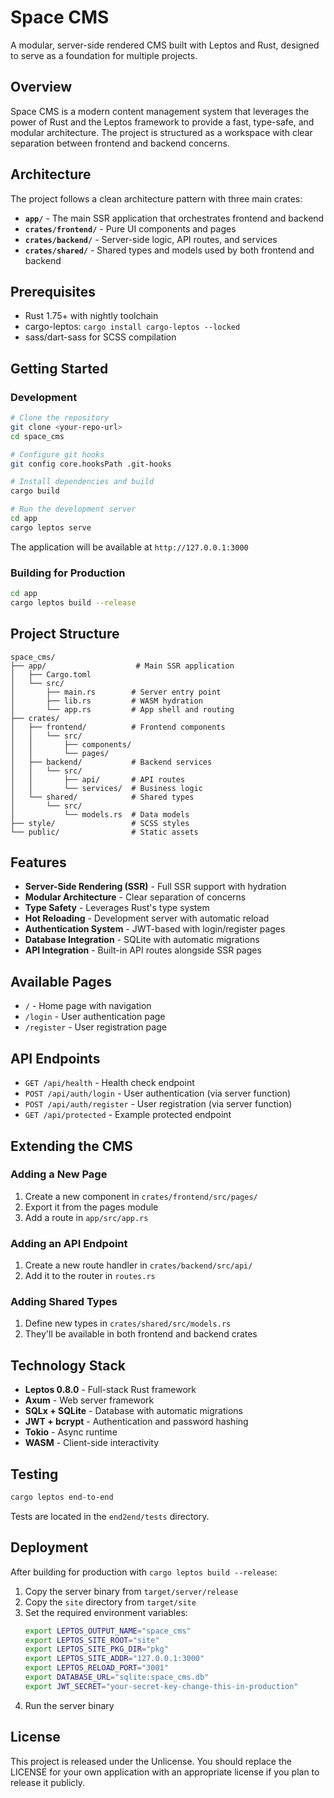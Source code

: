 # Space CMS

A modular, server-side rendered CMS built with Leptos and Rust, designed to serve as a foundation for multiple projects.

## Overview

Space CMS is a modern content management system that leverages the power of Rust and the Leptos framework to provide a fast, type-safe, and modular architecture. The project is structured as a workspace with clear separation between frontend and backend concerns.

## Architecture

The project follows a clean architecture pattern with three main crates:

- **`app/`** - The main SSR application that orchestrates frontend and backend
- **`crates/frontend/`** - Pure UI components and pages
- **`crates/backend/`** - Server-side logic, API routes, and services  
- **`crates/shared/`** - Shared types and models used by both frontend and backend

## Prerequisites

- Rust 1.75+ with nightly toolchain
- cargo-leptos: `cargo install cargo-leptos --locked`
- sass/dart-sass for SCSS compilation

## Getting Started

### Development

```bash
# Clone the repository
git clone <your-repo-url>
cd space_cms

# Configure git hooks
git config core.hooksPath .git-hooks

# Install dependencies and build
cargo build

# Run the development server
cd app
cargo leptos serve
```

The application will be available at `http://127.0.0.1:3000`

### Building for Production

```bash
cd app
cargo leptos build --release
```

## Project Structure

```
space_cms/
├── app/                    # Main SSR application
│   ├── Cargo.toml
│   └── src/
│       ├── main.rs        # Server entry point
│       ├── lib.rs         # WASM hydration
│       └── app.rs         # App shell and routing
├── crates/
│   ├── frontend/          # Frontend components
│   │   └── src/
│   │       ├── components/
│   │       └── pages/
│   ├── backend/           # Backend services
│   │   └── src/
│   │       ├── api/       # API routes
│   │       └── services/  # Business logic
│   └── shared/            # Shared types
│       └── src/
│           └── models.rs  # Data models
├── style/                 # SCSS styles
└── public/                # Static assets
```

## Features

- **Server-Side Rendering (SSR)** - Full SSR support with hydration
- **Modular Architecture** - Clear separation of concerns
- **Type Safety** - Leverages Rust's type system
- **Hot Reloading** - Development server with automatic reload
- **Authentication System** - JWT-based with login/register pages
- **Database Integration** - SQLite with automatic migrations
- **API Integration** - Built-in API routes alongside SSR pages

## Available Pages

- `/` - Home page with navigation
- `/login` - User authentication page
- `/register` - User registration page

## API Endpoints

- `GET /api/health` - Health check endpoint
- `POST /api/auth/login` - User authentication (via server function)
- `POST /api/auth/register` - User registration (via server function)
- `GET /api/protected` - Example protected endpoint

## Extending the CMS

### Adding a New Page

1. Create a new component in `crates/frontend/src/pages/`
2. Export it from the pages module
3. Add a route in `app/src/app.rs`

### Adding an API Endpoint

1. Create a new route handler in `crates/backend/src/api/`
2. Add it to the router in `routes.rs`

### Adding Shared Types

1. Define new types in `crates/shared/src/models.rs`
2. They'll be available in both frontend and backend crates

## Technology Stack

- **Leptos 0.8.0** - Full-stack Rust framework
- **Axum** - Web server framework
- **SQLx + SQLite** - Database with automatic migrations
- **JWT + bcrypt** - Authentication and password hashing
- **Tokio** - Async runtime
- **WASM** - Client-side interactivity

## Testing

```bash
cargo leptos end-to-end
```

Tests are located in the `end2end/tests` directory.

## Deployment

After building for production with `cargo leptos build --release`:

1. Copy the server binary from `target/server/release`
2. Copy the `site` directory from `target/site`
3. Set the required environment variables:
   ```sh
   export LEPTOS_OUTPUT_NAME="space_cms"
   export LEPTOS_SITE_ROOT="site"
   export LEPTOS_SITE_PKG_DIR="pkg"
   export LEPTOS_SITE_ADDR="127.0.0.1:3000"
   export LEPTOS_RELOAD_PORT="3001"
   export DATABASE_URL="sqlite:space_cms.db"
   export JWT_SECRET="your-secret-key-change-this-in-production"
   ```
4. Run the server binary

## License

This project is released under the Unlicense. You should replace the LICENSE for your own application with an appropriate license if you plan to release it publicly.
